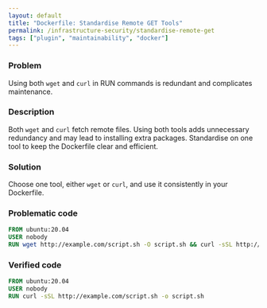 ```yaml
---
layout: default
title: "Dockerfile: Standardise Remote GET Tools"
permalink: /infrastructure-security/standardise-remote-get
tags: ["plugin", "maintainability", "docker"]
---
```


### Problem
Using both `wget` and `curl` in RUN commands is redundant and complicates maintenance.

### Description
Both `wget` and `curl` fetch remote files. Using both tools adds unnecessary redundancy and may lead to installing extra packages. Standardise on one tool to keep the Dockerfile clear and efficient.

### Solution
Choose one tool, either `wget` or `curl`, and use it consistently in your Dockerfile.

### Problematic code
```dockerfile
FROM ubuntu:20.04
USER nobody
RUN wget http://example.com/script.sh -O script.sh && curl -sSL http://example.com/script.sh -o script2.sh
```

### Verified code
```dockerfile
FROM ubuntu:20.04
USER nobody
RUN curl -sSL http://example.com/script.sh -o script.sh
```